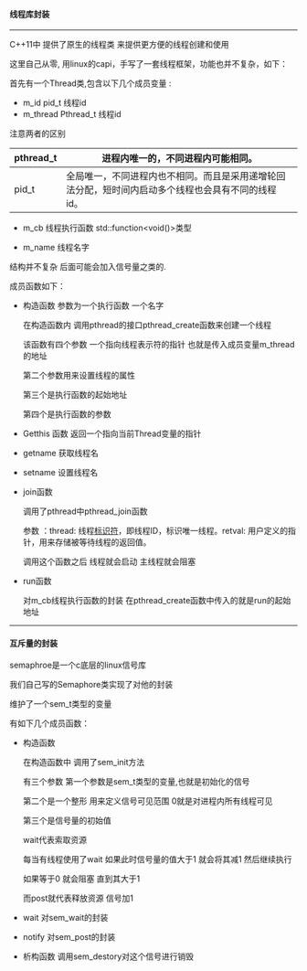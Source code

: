 #### 线程库封装

---

C++11中 提供了原生的线程类 来提供更方便的线程创建和使用

这里自己从零, 用linux的capi，手写了一套线程框架，功能也并不复杂，如下：

首先有一个Thread类,包含以下几个成员变量 : 

- m_id pid_t 线程id
- m_thread Pthread_t 线程id

注意两者的区别

| pthread_t | 进程内唯一的，不同进程内可能相同。                           |
| --------- | ------------------------------------------------------------ |
| pid_t     | 全局唯一，不同进程内也不相同。而且是采用递增轮回法分配，短时间内启动多个线程也会具有不同的线程id。 |

- m_cb 线程执行函数 std::function<void()>类型

- m_name 线程名字

结构并不复杂 后面可能会加入信号量之类的.

成员函数如下：

- 构造函数 参数为一个执行函数 一个名字

  在构造函数内 调用pthread的接口pthread_create函数来创建一个线程

  该函数有四个参数 一个指向线程表示符的指针 也就是传入成员变量m_thread的地址

  第二个参数用来设置线程的属性

  第三个是执行函数的起始地址

  第四个是执行函数的参数

- Getthis 函数 返回一个指向当前Thread变量的指针

- getname 获取线程名

- setname 设置线程名

- join函数

  调用了pthread中pthread_join函数

  参数 ：thread: 线程[标识符](https://baike.baidu.com/item/标识符/7105638)，即线程ID，标识唯一线程。retval: 用户定义的指针，用来存储被等待线程的返回值。

  调用这个函数之后 线程就会启动 主线程就会阻塞

- run函数 

  对m_cb线程执行函数的封装 在pthread_create函数中传入的就是run的起始地址

-----
#### 互斥量的封装

semaphroe是一个c底层的linux信号库

我们自己写的Semaphore类实现了对他的封装

维护了一个sem_t类型的变量

有如下几个成员函数：

- 构造函数

  在构造函数中 调用了sem_init方法

  有三个参数 第一个参数是sem_t类型的变量,也就是初始化的信号

  第二个是一个整形 用来定义信号可见范围 0就是对进程内所有线程可见

  第三个是信号量的初始值

  wait代表索取资源

  每当有线程使用了wait 如果此时信号量的值大于1 就会将其减1 然后继续执行

  如果等于0 就会阻塞 直到其大于1

  而post就代表释放资源 信号加1

- wait 对sem_wait的封装

- notify 对sem_post的封装

- 析构函数 调用sem_destory对这个信号进行销毁